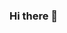### Hi there 👋

<!--me chamo Heloisa, estudo no colégio CEMACS etenho 14 anos, gosto de sair com minhas amigas e ir para academia, eu moro com 4 pessoas e tambem tenho 2 animais de estimação uma cachorra se chama Catarina e oum gato que se cham Dom.
**catarina2007/catarina2007** is a ✨ _special_ ✨ repository because its `README.md` (this file) appears on your GitHub profile.

Here are some ideas to get you started:

- 🔭 I’m currently working on ...
- 🌱 I’m currently learning ...
- 👯 I’m looking to collaborate on ...
- 🤔 I’m looking for help with ...
- 💬 Ask me about ...
- 📫 How to reach me: ...
- 😄 Pronouns: ...
- ⚡ Fun fact: ...
-->
